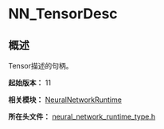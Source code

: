 # NN_TensorDesc
<!--Kit: Neural Network Runtime Kit-->
<!--Subsystem: AI-->
<!--Owner: @GbuzhidaoR-->
<!--Designer: @GbuzhidaoR-->
<!--Tester: @GbuzhidaoR-->
<!--Adviser: @ge-yafang-->

## 概述

Tensor描述的句柄。

**起始版本：** 11

**相关模块：** [NeuralNetworkRuntime](capi-neuralnetworkruntime.md)

**所在头文件：** [neural_network_runtime_type.h](capi-neural-network-runtime-type-h.md)


